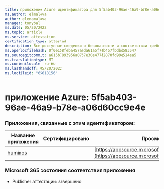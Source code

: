 ```yaml
---
title: приложение Azure идентификатора для 5f5ab403-96ae-46a9-b78e-a06d60cc9e4e
ms.author: elmalova
author: elenamalova
manager: tonybal
ms.date: 05/20/2022
ms.topic: article
ms.service: attestation
certification_type: attested
description: Все доступные сведения о безопасности и соответствии требованиям для 5f5ab403-96ae-46a9-b78e-a06d60cc9e4e.
ms.openlocfilehash: 0f0e158feba457aada61a5f74b457fbdbd583547
ms.sourcegitcommit: a615b7893956a0737e30e477d2870fd99e514ea5
ms.translationtype: MT
ms.contentlocale: ru-RU
ms.lasthandoff: 05/20/2022
ms.locfileid: "65618156"
---
```

# <a name="azure-app-id-5f5ab403-96ae-46a9-b78e-a06d60cc9e4e"></a>приложение Azure: 5f5ab403-96ae-46a9-b78e-a06d60cc9e4e


### <a name="apps-associated-with-this-id"></a>Приложения, связанные с этим идентификатором:
| **Название приложения** | **Сертифицировано** | **Просмотр в AppSource** |
|--------------|---------------|-----------------------|
| [huminos](../forward/WA200003308.md) |  | [https://appsource.microsoft.com/product/office/WA200003308](https://appsource.microsoft.com/product/office/WA200003308) |

### <a name="microsoft-365-app-compliance-status"></a>Microsoft 365 состояния соответствия приложения
- Publisher аттестации: завершено
